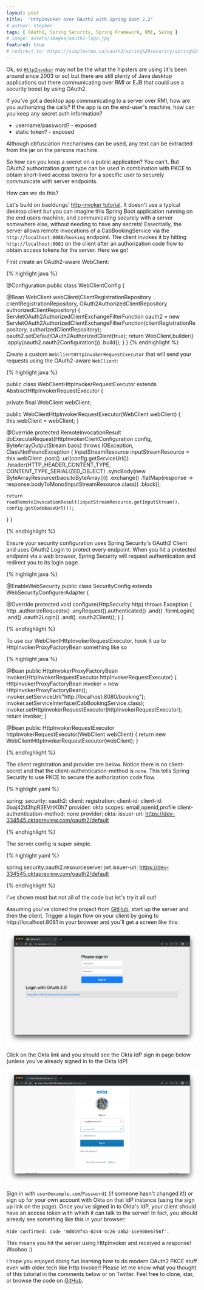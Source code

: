 ```yaml
---
layout: post
title:  "HttpInvoker over OAuth2 with Spring Boot 2.2"
# author: stephen
tags: [ OAuth2, Spring Security, Spring Framework, RMI, Swing ]
# image: assets/images/oauth2-logo.jpg
featured: true
# redirect_to: https://simplestep.ca/oauth2/spring%20security/spring%20framework/rmi/swing/2019/03/27/http-invoker-over-oauth2.html
---
```

Ok, so [`HttpInvoker`](https://docs.spring.io/spring/docs/current/spring-framework-reference/integration.html#remoting-httpinvoker) may not be the what the hipsters are using (it's been around since 2003 or so) but there are still plenty of Java desktop applications out there communicating over RMI or EJB that could use a security boost by using OAuth2.

If you've got a desktop app communicating to a server over RMI, how are you authorizing the calls? If the app is on the end-user's machine, how can you keep any secret auth information? 
* username/password? - exposed
* static token? - exposed

Although obfuscation mechanisms can be used, any text can be extracted from the jar on the persons machine.

So how can you keep a secret on a public application? You can't. But OAuth2 authorization grant type can be used in combination with PKCE to obtain short-lived access tokens for a specific user to securely communicate with server endpoints.

How can we do this?

Let's build on baeldungs' [http-invoker tutorial](https://github.com/eugenp/tutorials/tree/master/spring-remoting/remoting-http). It doesn't use a typical desktop client but you can imagine this Spring Boot application running on the end users machine, and communicating securely with a server somewhere else, without needing to have any secrets! Essentially, the server allows remote invocations of a CabBookingService via the `http://localhost:8080/booking` endpoint. The client invokes it by hitting `http://localhost:8081` on the client after an authorization code flow to obtain access tokens for the server. Here we go!

First create an OAuth2-aware WebClient:

{% highlight java %}

@Configuration
public class WebClientConfig {

  @Bean
  WebClient webClient(ClientRegistrationRepository clientRegistrationRepository, OAuth2AuthorizedClientRepository authorizedClientRepository) {
    ServletOAuth2AuthorizedClientExchangeFilterFunction oauth2 = new ServletOAuth2AuthorizedClientExchangeFilterFunction(clientRegistrationRepository, authorizedClientRepository);
    oauth2.setDefaultOAuth2AuthorizedClient(true);
    return WebClient.builder()
        .apply(oauth2.oauth2Configuration())
        .build();
  }
}
{% endhighlight %}

Create a custom `WebClientHttpInvokerRequestExecutor` that will send your requests using the OAuth2-aware `WebClient`:

{% highlight java %}

public class WebClientHttpInvokerRequestExecutor extends AbstractHttpInvokerRequestExecutor {

  private final WebClient webClient;

  public WebClientHttpInvokerRequestExecutor(WebClient webClient) {
    this.webClient = webClient;
  }

  @Override
  protected RemoteInvocationResult doExecuteRequest(HttpInvokerClientConfiguration config, ByteArrayOutputStream baos) throws IOException, ClassNotFoundException {
    InputStreamResource inputStreamResource = this.webClient
        .post()
        .uri(config.getServiceUrl())
        .header(HTTP_HEADER_CONTENT_TYPE, CONTENT_TYPE_SERIALIZED_OBJECT)
        .syncBody(new ByteArrayResource(baos.toByteArray()))
        .exchange()
        .flatMap(response -> response.bodyToMono(InputStreamResource.class))
        .block();

    return readRemoteInvocationResult(inputStreamResource.getInputStream(), config.getCodebaseUrl());
  }
}

{% endhighlight %}

Ensure your security configuration uses Spring Security's OAuth2 Client and uses OAuth2 Login to protect every endpoint. When you hit a protected endpoint via a web browser, Spring Security will request authentication and redirect you to its login page.

{% highlight java %}

@EnableWebSecurity
public class SecurityConfig extends WebSecurityConfigurerAdapter {

  @Override
  protected void configure(HttpSecurity http) throws Exception {
    http
      .authorizeRequests()
        .anyRequest().authenticated()
        .and()
      .formLogin()
        .and()
      .oauth2Login()
        .and()
      .oauth2Client();
  }
}

{% endhighlight %}

To use our WebClientHttpInvokerRequestExecutor, hook it up to HttpInvokerProxyFactoryBean something like so

{% highlight java %}

@Bean
public HttpInvokerProxyFactoryBean invoker(HttpInvokerRequestExecutor httpInvokerRequestExecutor) {
  HttpInvokerProxyFactoryBean invoker = new HttpInvokerProxyFactoryBean();
  invoker.setServiceUrl("http://localhost:8080/booking");
  invoker.setServiceInterface(CabBookingService.class);
  invoker.setHttpInvokerRequestExecutor(httpInvokerRequestExecutor);
  return invoker;
}

@Bean
public HttpInvokerRequestExecutor httpInvokerRequestExecutor(WebClient webClient) {
  return new WebClientHttpInvokerRequestExecutor(webClient);
}

{% endhighlight %}

The client registration and provider are below. Notice there is no client-secret and that the client-authentication-method is `none`. This tells Spring Security to use PKCE to secure the authorization code flow.

{% highlight yaml %}

spring:
  security:
    oauth2:
      client:
        registration:
          client-id:
            client-id: 0oaj42d3hpR3EVrtK0h7
            provider: okta
            scopes: email,openid,profile
            client-authentication-method: none
        provider:
          okta:
            issuer-uri: https://dev-334545.oktapreview.com/oauth2/default

{% endhighlight %}

The server config is super simple.

{% highlight yaml %}

spring.security.oauth2.resourceserver.jwt.issuer-uri: https://dev-334545.oktapreview.com/oauth2/default

{% endhighlight %}

I've shown most but not all of the code but let's try it all out!

Assuming you've cloned the project from [GitHub](https://github.com/sdoxsee/http-invoker-over-oauth2), start up the server and then the client. Trigger a login flow on your client by going to http://localhost:8081 in your browser and you'll get a screen like this:

![Client Login Page](/assets/images/2019-03-27/SpringLogin.png)

Click on the Okta link and you should see the Okta IdP sign in page below (unless you've already signed in to the Okta IdP)

![Okta IdP Login Page](/assets/images/2019-03-27/OktaLogin.png)

Sign in with `user@example.com`/`Password1` (if someone hasn't changed it!) or sign up for your own account with Okta on that IdP instance (using the sign up link on the page). Once you've signed in to Okta's IdP, your client should have an access token with which it can talk to the server! In fact, you should already see something like this in your browser:

`Ride confirmed: code '0d0b9f4a-0244-4c26-a8b2-1ce908e6756f'.`

This means you hit the server using HttpInvoker and received a response! Woohoo :)

I hope you enjoyed doing fun learning how to do modern OAuth2 PKCE stuff even with older tech like Http Invoker! Please let me know what you thought of this tutorial in the comments below or on Twitter. Feel free to clone, star, or browse the code on [GitHub](https://github.com/sdoxsee/http-invoker-over-oauth2).

